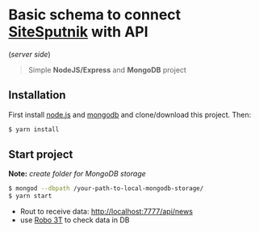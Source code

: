# Basic schema to connect [SiteSputnik](http://sitesputnik.ru/) with API 
(_server side_)

> Simple **NodeJS/Express** and **MongoDB** project

## Installation

First install [node.js](http://nodejs.org/) and [mongodb](https://www.mongodb.com/download-center?jmp=nav#community) and clone/download this project. Then:
``` sh
$ yarn install
```
## Start project

**Note:** _create folder for MongoDB storage_
``` sh
$ mongod --dbpath /your-path-to-local-mongodb-storage/
$ yarn start
```


* Rout to receive data: [http://localhost:7777/api/news](http://localhost:7777/api/news)
* use [Robo 3T](https://robomongo.org/) to check data in DB
